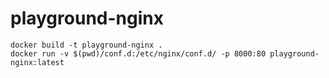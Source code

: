 # playground-nginx

```
docker build -t playground-nginx .
docker run -v $(pwd)/conf.d:/etc/nginx/conf.d/ -p 8000:80 playground-nginx:latest
```
